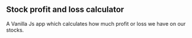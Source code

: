 ## Stock profit and loss calculator

A Vanilla Js app which calculates how much profit or loss we have on our stocks.